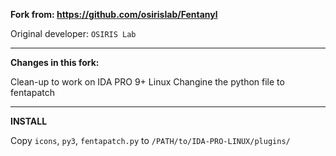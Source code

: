 
**Fork from: https://github.com/osirislab/Fentanyl**

Original developer: `OSIRIS Lab`

---

**Changes in this fork:**

 Clean-up to work on IDA PRO 9+ Linux
 Changine the python file to fentapatch

---

**INSTALL**

Copy `icons`, `py3`, `fentapatch.py` to `/PATH/to/IDA-PRO-LINUX/plugins/`
